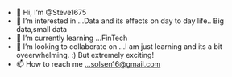 - 👋 Hi, I’m @Steve1675
- 👀 I’m interested in ...Data and its effects on day to day life.. Big data,small data 
- 🌱 I’m currently learning ...FinTech 
- 💞️ I’m looking to collaborate on ...I am just learning and its a bit oveerwhelming. :) But extremely exciting!
- 📫 How to reach me ...solsen16@gmail.com

<!---
Steve1675/Steve1675 is a ✨ special ✨ repository because its `README.md` (this file) appears on your GitHub profile.
You can click the Preview link to take a look at your changes.
--->
